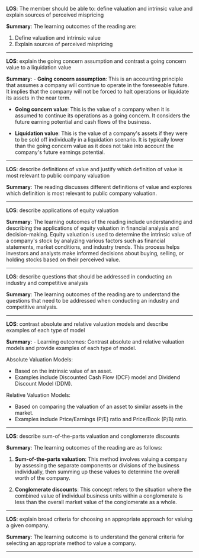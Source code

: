  **LOS**: The member should be able to: define valuation and intrinsic value and explain sources of perceived mispricing 
 
 **Summary**: The learning outcomes of the reading are: 
1. Define valuation and intrinsic value
2. Explain sources of perceived mispricing  

 _________ 
 **LOS**:  explain the going concern assumption and contrast a going concern value to a liquidation value 
 
 **Summary**: - **Going concern assumption**: This is an accounting principle that assumes a company will continue to operate in the foreseeable future. It implies that the company will not be forced to halt operations or liquidate its assets in the near term.

- **Going concern value**: This is the value of a company when it is assumed to continue its operations as a going concern. It considers the future earning potential and cash flows of the business.

- **Liquidation value**: This is the value of a company's assets if they were to be sold off individually in a liquidation scenario. It is typically lower than the going concern value as it does not take into account the company's future earnings potential.  

 _________ 
 **LOS**:  describe definitions of value and justify which definition of value is most relevant to public company valuation 
 
 **Summary**: The reading discusses different definitions of value and explores which definition is most relevant to public company valuation.  

 _________ 
 **LOS**:  describe applications of equity valuation 
 
 **Summary**: The learning outcomes of the reading include understanding and describing the applications of equity valuation in financial analysis and decision-making. Equity valuation is used to determine the intrinsic value of a company's stock by analyzing various factors such as financial statements, market conditions, and industry trends. This process helps investors and analysts make informed decisions about buying, selling, or holding stocks based on their perceived value.  

 _________ 
 **LOS**:  describe questions that should be addressed in conducting an industry and competitive analysis 
 
 **Summary**: The learning outcomes of the reading are to understand the questions that need to be addressed when conducting an industry and competitive analysis.  

 _________ 
 **LOS**:  contrast absolute and relative valuation models and describe examples of each type of model 
 
 **Summary**: - Learning outcomes: Contrast absolute and relative valuation models and provide examples of each type of model.

Absolute Valuation Models:
- Based on the intrinsic value of an asset.
- Examples include Discounted Cash Flow (DCF) model and Dividend Discount Model (DDM).

Relative Valuation Models:
- Based on comparing the valuation of an asset to similar assets in the market.
- Examples include Price/Earnings (P/E) ratio and Price/Book (P/B) ratio.  

 _________ 
 **LOS**:  describe sum-of-the-parts valuation and conglomerate discounts 
 
 **Summary**: The learning outcomes of the reading are as follows:

1. **Sum-of-the-parts valuation**: This method involves valuing a company by assessing the separate components or divisions of the business individually, then summing up these values to determine the overall worth of the company.

2. **Conglomerate discounts**: This concept refers to the situation where the combined value of individual business units within a conglomerate is less than the overall market value of the conglomerate as a whole.  

 _________ 
 **LOS**:  explain broad criteria for choosing an appropriate approach for valuing a given company. 
 
 **Summary**: The learning outcome is to understand the general criteria for selecting an appropriate method to value a company.  

 _________ 
